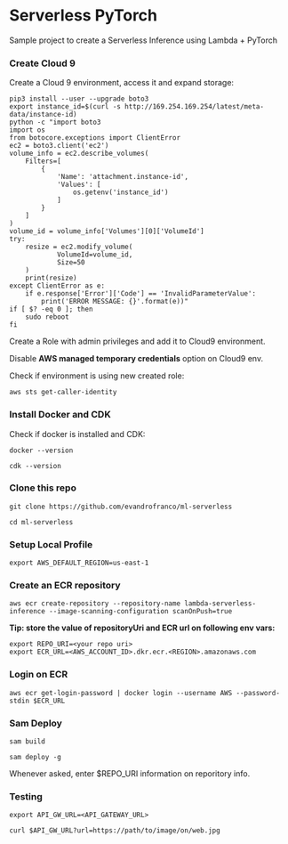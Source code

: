 # Serverless PyTorch

Sample project to create a Serverless Inference using Lambda + PyTorch

### Create Cloud 9

Create a Cloud 9 environment, access it and expand storage:

```
pip3 install --user --upgrade boto3
export instance_id=$(curl -s http://169.254.169.254/latest/meta-data/instance-id)
python -c "import boto3
import os
from botocore.exceptions import ClientError 
ec2 = boto3.client('ec2')
volume_info = ec2.describe_volumes(
    Filters=[
        {
            'Name': 'attachment.instance-id',
            'Values': [
                os.getenv('instance_id')
            ]
        }
    ]
)
volume_id = volume_info['Volumes'][0]['VolumeId']
try:
    resize = ec2.modify_volume(    
            VolumeId=volume_id,    
            Size=50
    )
    print(resize)
except ClientError as e:
    if e.response['Error']['Code'] == 'InvalidParameterValue':
        print('ERROR MESSAGE: {}'.format(e))"
if [ $? -eq 0 ]; then
    sudo reboot
fi
```

Create a Role with admin privileges and add it to Cloud9 environment.

Disable **AWS managed temporary credentials** option on Cloud9 env.

Check if environment is using new created role:

```
aws sts get-caller-identity
```

### Install Docker and CDK

Check if docker is installed and CDK:

```
docker --version

cdk --version
```

### Clone this repo

```
git clone https://github.com/evandrofranco/ml-serverless

cd ml-serverless
```

### Setup Local Profile

```
export AWS_DEFAULT_REGION=us-east-1
```

### Create an ECR repository

```
aws ecr create-repository --repository-name lambda-serverless-inference --image-scanning-configuration scanOnPush=true
```

**Tip: store the value of repositoryUri and ECR url on following env vars:**

```
export REPO_URI=<your repo uri>
export ECR_URL=<AWS_ACCOUNT_ID>.dkr.ecr.<REGION>.amazonaws.com
```

### Login on ECR

```
aws ecr get-login-password | docker login --username AWS --password-stdin $ECR_URL
```

### Sam Deploy

```
sam build

sam deploy -g
```

Whenever asked, enter $REPO_URI information on reporitory info.

### Testing

```
export API_GW_URL=<API_GATEWAY_URL>

curl $API_GW_URL?url=https://path/to/image/on/web.jpg
```
